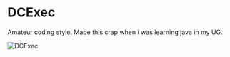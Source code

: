 # DCExec
Amateur coding style. Made this crap when i was learning java in my UG.

![DCExec](http://i.imgur.com/fEBytZX.png)

